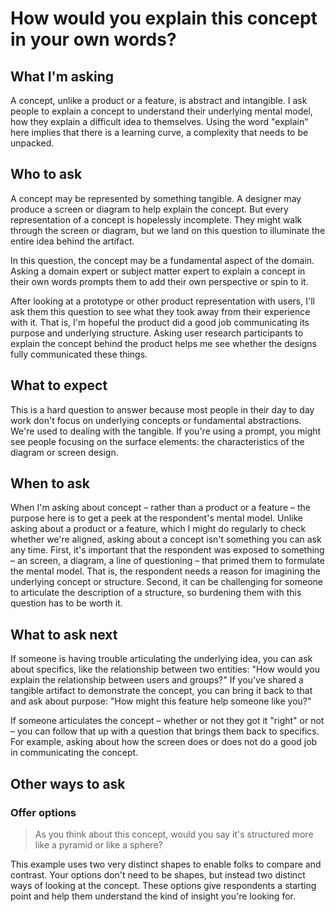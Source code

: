 # How would you explain this concept in your own words?
## What I'm asking
A concept, unlike a product or a feature, is abstract and intangible. I ask people to explain a concept to understand their underlying mental model, how they explain a difficult idea to themselves. Using the word "explain" here implies that there is a learning curve, a complexity that needs to be unpacked.

## Who to ask
A concept may be represented by something tangible. A designer may produce a screen or diagram to help explain the concept. But every representation of a concept is hopelessly incomplete. They might walk through the screen or diagram, but we land on this question to illuminate the entire idea behind the artifact.

In this question, the concept may be a fundamental aspect of the domain. Asking a domain expert or subject matter expert to explain a concept in their own words prompts them to add their own perspective or spin to it.

After looking at a prototype or other product representation with users, I'll ask them this question to see what they took away from their experience with it. That is, I'm hopeful the product did a good job communicating its purpose and underlying structure. Asking user research participants to explain the concept behind the product helps me see whether the designs fully communicated these things.

## What to expect
This is a hard question to answer because most people in their day to day work don't focus on underlying concepts or fundamental abstractions. We're used to dealing with the tangible. If you're using a prompt, you might see people focusing on the surface elements: the characteristics of the diagram or screen design. 

## When to ask
When I'm asking about concept – rather than a product or a feature – the purpose here is to get a peek at the respondent's mental model. Unlike asking about a product or a feature, which I might do regularly to check whether we're aligned, asking about a concept isn't something you can ask any time. First, it's important that the respondent was exposed to something – an screen, a diagram, a line of questioning – that primed them to formulate the mental model. That is, the respondent needs a reason for imagining the underlying concept or structure. Second, it can be challenging for someone to articulate the description of a structure, so burdening them with this question has to be worth it.

## What to ask next
If someone is having trouble articulating the underlying idea, you can ask about specifics, like the relationship between two entities: "How would you explain the relationship between users and groups?" If you've shared a tangible artifact to demonstrate the concept, you can bring it back to that and ask about purpose: "How might this feature help someone like you?"

If someone articulates the concept – whether or not they got it "right" or not – you can follow that up with a question that brings them back to specifics. For example, asking about how the screen does or does not do a good job in communicating the concept.

## Other ways to ask
### Offer options
> As you think about this concept, would you say it's structured more like a pyramid or like a sphere?

This example uses two very distinct shapes to enable folks to compare and contrast. Your options don't need to be shapes, but instead two distinct ways of looking at the concept. These options give respondents a starting point and help them understand the kind of insight you're looking for.


